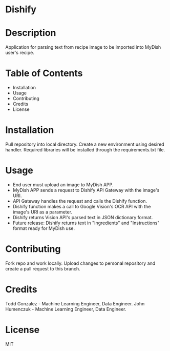 # Dishify

# Description 
Application for parsing text from recipe image to be imported into MyDish user's recipe.

# Table of Contents
- Installation
- Usage
- Contributing
- Credits
- License

# Installation
Pull repository into local directory. Create a new environment using desired handler. Required libraries will be installed through the requirements.txt file.

# Usage
- End user must upload an image to MyDish APP.
- MyDish APP sends a request to Dishify API Gateway with the image's URI.
- API Gateway handles the request and calls the Dishify function.
- Dishify function makes a call to Google Vision's OCR API with the image's URI as a parameter.
- Dishify returns Vision API's parsed text in JSON dictionary format.
- Future release: Dishify returns text in "Ingredients" and "Instructions" format ready for MyDish use.

# Contributing
Fork repo and work locally. Upload changes to personal repository and create a pull request to this branch.

# Credits
Todd Gonzalez - Machine Learning Engineer, Data Engineer.
John Humenczuk - Machine Learning Engineer, Data Engineer.

# License
MIT

